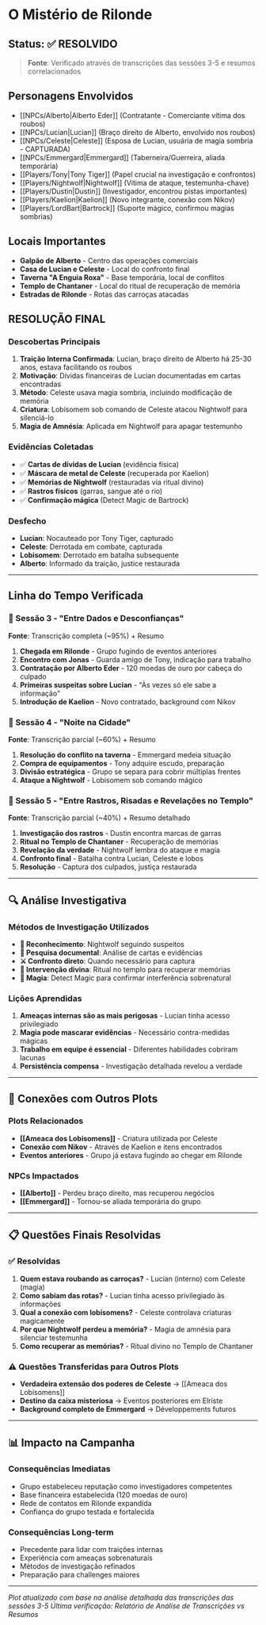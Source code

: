 # O Mistério de Rilonde

## Status: ✅ RESOLVIDO
> **Fonte**: Verificado através de transcrições das sessões 3-5 e resumos correlacionados

## Personagens Envolvidos
- [[NPCs/Alberto|Alberto Eder]] (Contratante - Comerciante vítima dos roubos)
- [[NPCs/Lucian|Lucian]] (Braço direito de Alberto, envolvido nos roubos)
- [[NPCs/Celeste|Celeste]] (Esposa de Lucian, usuária de magia sombria - CAPTURADA)
- [[NPCs/Emmergard|Emmergard]] (Taberneira/Guerreira, aliada temporária)
- [[Players/Tony|Tony Tiger]] (Papel crucial na investigação e confrontos)
- [[Players/Nightwolf|Nightwolf]] (Vítima de ataque, testemunha-chave)
- [[Players/Dustin|Dustin]] (Investigador, encontrou pistas importantes)
- [[Players/Kaelion|Kaelion]] (Novo integrante, conexão com Nikov)
- [[Players/LordBart|Bartrock]] (Suporte mágico, confirmou magias sombrias)

## Locais Importantes
- **Galpão de Alberto** - Centro das operações comerciais
- **Casa de Lucian e Celeste** - Local do confronto final
- **Taverna "A Enguia Roxa"** - Base temporária, local de conflitos
- **Templo de Chantaner** - Local do ritual de recuperação de memória
- **Estradas de Rilonde** - Rotas das carroças atacadas

## RESOLUÇÃO FINAL

### Descobertas Principais
1. **Traição Interna Confirmada**: Lucian, braço direito de Alberto há 25-30 anos, estava facilitando os roubos
2. **Motivação**: Dívidas financeiras de Lucian documentadas em cartas encontradas
3. **Método**: Celeste usava magia sombria, incluindo modificação de memória
4. **Criatura**: Lobisomem sob comando de Celeste atacou Nightwolf para silenciá-lo
5. **Magia de Amnésia**: Aplicada em Nightwolf para apagar testemunho

### Evidências Coletadas
- ✅ **Cartas de dívidas de Lucian** (evidência física)
- ✅ **Máscara de metal de Celeste** (recuperada por Kaelion)
- ✅ **Memórias de Nightwolf** (restauradas via ritual divino)
- ✅ **Rastros físicos** (garras, sangue até o rio)
- ✅ **Confirmação mágica** (Detect Magic de Bartrock)

### Desfecho
- **Lucian**: Nocauteado por Tony Tiger, capturado
- **Celeste**: Derrotada em combate, capturada
- **Lobisomem**: Derrotado em batalha subsequente
- **Alberto**: Informado da traição, justice restaurada

---

## Linha do Tempo Verificada

### 📅 Sessão 3 - "Entre Dados e Desconfianças"
**Fonte**: Transcrição completa (~95%) + Resumo
1. **Chegada em Rilonde** - Grupo fugindo de eventos anteriores
2. **Encontro com Jonas** - Guarda amigo de Tony, indicação para trabalho
3. **Contratação por Alberto Eder** - 120 moedas de ouro por cabeça do culpado
4. **Primeiras suspeitas sobre Lucian** - "Às vezes só ele sabe a informação"
5. **Introdução de Kaelion** - Novo contratado, background com Nikov

### 📅 Sessão 4 - "Noite na Cidade"  
**Fonte**: Transcrição parcial (~60%) + Resumo
1. **Resolução do conflito na taverna** - Emmergard medeia situação
2. **Compra de equipamentos** - Tony adquire escudo, preparação
3. **Divisão estratégica** - Grupo se separa para cobrir múltiplas frentes
4. **Ataque a Nightwolf** - Lobisomem sob comando mágico

### 📅 Sessão 5 - "Entre Rastros, Risadas e Revelações no Templo"
**Fonte**: Transcrição parcial (~40%) + Resumo detalhado
1. **Investigação dos rastros** - Dustin encontra marcas de garras
2. **Ritual no Templo de Chantaner** - Recuperação de memórias
3. **Revelação da verdade** - Nightwolf lembra do ataque e magia
4. **Confronto final** - Batalha contra Lucian, Celeste e lobos
5. **Resolução** - Captura dos culpados, justiça restaurada

---

## 🔍 Análise Investigativa

### Métodos de Investigação Utilizados
- **🔎 Reconhecimento**: Nightwolf seguindo suspeitos
- **📜 Pesquisa documental**: Análise de cartas e evidências
- **⚔️ Confronto direto**: Quando necessário para captura
- **🙏 Intervenção divina**: Ritual no templo para recuperar memórias
- **🔮 Magia**: Detect Magic para confirmar interferência sobrenatural

### Lições Aprendidas
1. **Ameaças internas são as mais perigosas** - Lucian tinha acesso privilegiado
2. **Magia pode mascarar evidências** - Necessário contra-medidas mágicas
3. **Trabalho em equipe é essencial** - Diferentes habilidades cobriram lacunas
4. **Persistência compensa** - Investigação detalhada revelou a verdade

---

## 🔗 Conexões com Outros Plots

### Plots Relacionados
- **[[Ameaca dos Lobisomens]]** - Criatura utilizada por Celeste
- **Conexão com Nikov** - Através de Kaelion e itens encontrados
- **Eventos anteriores** - Grupo já estava fugindo ao chegar em Rilonde

### NPCs Impactados
- **[[Alberto]]** - Perdeu braço direito, mas recuperou negócios
- **[[Emmergard]]** - Tornou-se aliada temporária do grupo

---

## 📋 Questões Finais Resolvidas

### ✅ Resolvidas
1. **Quem estava roubando as carroças?** - Lucian (interno) com Celeste (magia)
2. **Como sabiam das rotas?** - Lucian tinha acesso privilegiado às informações
3. **Qual a conexão com lobisomens?** - Celeste controlava criaturas magicamente
4. **Por que Nightwolf perdeu a memória?** - Magia de amnésia para silenciar testemunha
5. **Como recuperar as memórias?** - Ritual divino no Templo de Chantaner

### ⚠️ Questões Transferidas para Outros Plots
- **Verdadeira extensão dos poderes de Celeste** → [[Ameaca dos Lobisomens]]
- **Destino da caixa misteriosa** → Eventos posteriores em Elriste
- **Background completo de Emmergard** → Développements futuros

---

## 📊 Impacto na Campanha

### Consequências Imediatas
- Grupo estabeleceu reputação como investigadores competentes
- Base financeira estabelecida (120 moedas de ouro)
- Rede de contatos em Rilonde expandida
- Confiança do grupo testada e fortalecida

### Consequências Long-term
- Precedente para lidar com traições internas
- Experiência com ameaças sobrenaturais
- Métodos de investigação refinados
- Preparação para challenges maiores

---

*Plot atualizado com base na análise detalhada das transcrições das sessões 3-5*
*Última verificação: Relatório de Análise de Transcrições vs Resumos* 